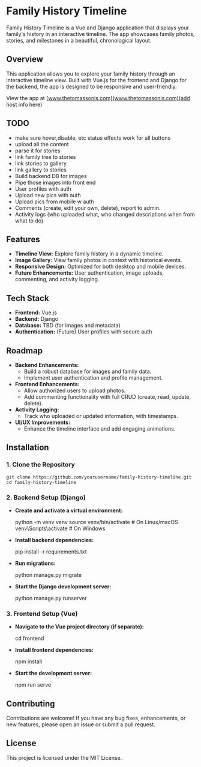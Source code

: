 Family History Timeline
=======================

Family History Timeline is a Vue and Django application that displays your family's history in an interactive timeline. The app showcases family photos, stories, and milestones in a beautiful, chronological layout.

Overview
--------

This application allows you to explore your family history through an interactive timeline view. Built with Vue.js for the frontend and Django for the backend, the app is designed to be responsive and user-friendly.

View the app at [www.thetomassonis.com](www.thetomassonis.com)(add host info here)

TODO
----
*   make sure hover,disable, etc status effects work for all buttons
*   upload all the content
*   parse it for stories
*   link family tree to stories
*   link stories to gallery
*   link gallery to stories
*   Build backend DB for images
*   Pipe those images into front end
*   User profiles with auth
*   Upload new pics with auth
*   Upload pics from mobile w auth
*   Comments (create, edit your own, delete), report to admin.
*   Activity logs (who uploaded what, who changed descriptions when from what to do)

Features
--------

*   **Timeline View:** Explore family history in a dynamic timeline.
*   **Image Gallery:** View family photos in context with historical events.
*   **Responsive Design:** Optimized for both desktop and mobile devices.
*   **Future Enhancements:** User authentication, image uploads, commenting, and activity logging.

Tech Stack
----------

*   **Frontend:** Vue.js
*   **Backend:** Django
*   **Database:** TBD (for images and metadata)
*   **Authentication:** (Future) User profiles with secure auth

Roadmap
-------

*   **Backend Enhancements:**
    *   Build a robust database for images and family data.
    *   Implement user authentication and profile management.
*   **Frontend Enhancements:**
    *   Allow authorized users to upload photos.
    *   Add commenting functionality with full CRUD (create, read, update, delete).
*   **Activity Logging:**
    *   Track who uploaded or updated information, with timestamps.
*   **UI/UX Improvements:**
    *   Enhance the timeline interface and add engaging animations.

Installation
------------

### 1\. Clone the Repository

    git clone https://github.com/yourusername/family-history-timeline.git
    cd family-history-timeline

### 2\. Backend Setup (Django)

*   **Create and activate a virtual environment:**

    python -m venv venv
    source venv/bin/activate    # On Linux/macOS
    venv\Scripts\activate       # On Windows

*   **Install backend dependencies:**

    pip install -r requirements.txt

*   **Run migrations:**

    python manage.py migrate

*   **Start the Django development server:**

    python manage.py runserver

### 3\. Frontend Setup (Vue)

*   **Navigate to the Vue project directory (if separate):**

    cd frontend

*   **Install frontend dependencies:**

    npm install

*   **Start the development server:**

    npm run serve

Contributing
------------

Contributions are welcome! If you have any bug fixes, enhancements, or new features, please open an issue or submit a pull request.

License
-------

This project is licensed under the MIT License.